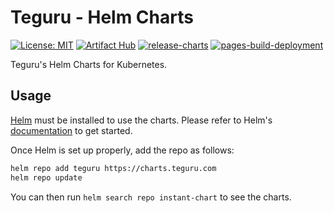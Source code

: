 # Teguru - Helm Charts

[![License: MIT](https://img.shields.io/badge/License-MIT-yellow.svg)](https://opensource.org/licenses/MIT)
[![Artifact Hub](https://img.shields.io/endpoint?url=https://artifacthub.io/badge/repository/teguru)](https://artifacthub.io/packages/search?repo=teguru)
[![release-charts](https://github.com/teguru-labs/helm-charts/actions/workflows/release.yaml/badge.svg)](https://github.com/teguru-labs/helm-charts/actions/workflows/release.yaml)
[![pages-build-deployment](https://github.com/teguru-labs/helm-charts/actions/workflows/pages/pages-build-deployment/badge.svg?branch=gh-pages)](https://github.com/teguru-labs/helm-charts/actions/workflows/pages/pages-build-deployment)

Teguru's Helm Charts for Kubernetes.

## Usage

[Helm](https://helm.sh) must be installed to use the charts.
Please refer to Helm's [documentation](https://helm.sh/docs/) to get started.

Once Helm is set up properly, add the repo as follows:

```bash
helm repo add teguru https://charts.teguru.com
helm repo update
```

You can then run `helm search repo instant-chart` to see the charts.
